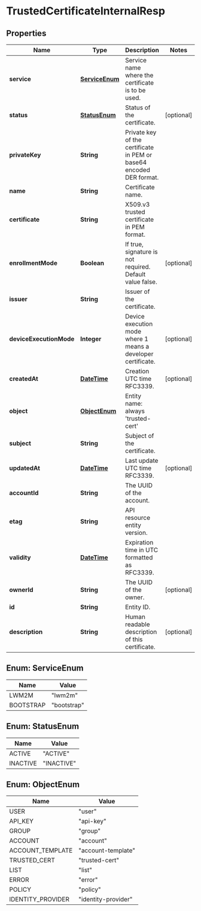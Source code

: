 
# TrustedCertificateInternalResp

## Properties
Name | Type | Description | Notes
------------ | ------------- | ------------- | -------------
**service** | [**ServiceEnum**](#ServiceEnum) | Service name where the certificate is to be used. | 
**status** | [**StatusEnum**](#StatusEnum) | Status of the certificate. |  [optional]
**privateKey** | **String** | Private key of the certificate in PEM or base64 encoded DER format. | 
**name** | **String** | Certificate name. | 
**certificate** | **String** | X509.v3 trusted certificate in PEM format. | 
**enrollmentMode** | **Boolean** | If true, signature is not required. Default value false. |  [optional]
**issuer** | **String** | Issuer of the certificate. | 
**deviceExecutionMode** | **Integer** | Device execution mode where 1 means a developer certificate. |  [optional]
**createdAt** | [**DateTime**](DateTime.md) | Creation UTC time RFC3339. |  [optional]
**object** | [**ObjectEnum**](#ObjectEnum) | Entity name: always &#39;trusted-cert&#39; | 
**subject** | **String** | Subject of the certificate. | 
**updatedAt** | [**DateTime**](DateTime.md) | Last update UTC time RFC3339. |  [optional]
**accountId** | **String** | The UUID of the account. | 
**etag** | **String** | API resource entity version. | 
**validity** | [**DateTime**](DateTime.md) | Expiration time in UTC formatted as RFC3339. | 
**ownerId** | **String** | The UUID of the owner. |  [optional]
**id** | **String** | Entity ID. | 
**description** | **String** | Human readable description of this certificate. |  [optional]


<a name="ServiceEnum"></a>
## Enum: ServiceEnum
Name | Value
---- | -----
LWM2M | &quot;lwm2m&quot;
BOOTSTRAP | &quot;bootstrap&quot;


<a name="StatusEnum"></a>
## Enum: StatusEnum
Name | Value
---- | -----
ACTIVE | &quot;ACTIVE&quot;
INACTIVE | &quot;INACTIVE&quot;


<a name="ObjectEnum"></a>
## Enum: ObjectEnum
Name | Value
---- | -----
USER | &quot;user&quot;
API_KEY | &quot;api-key&quot;
GROUP | &quot;group&quot;
ACCOUNT | &quot;account&quot;
ACCOUNT_TEMPLATE | &quot;account-template&quot;
TRUSTED_CERT | &quot;trusted-cert&quot;
LIST | &quot;list&quot;
ERROR | &quot;error&quot;
POLICY | &quot;policy&quot;
IDENTITY_PROVIDER | &quot;identity-provider&quot;



